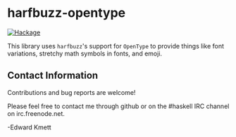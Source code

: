 harfbuzz-opentype
=================

[![Hackage](https://img.shields.io/hackage/v/harfbuzz-opentype.svg)](https://hackage.haskell.org/package/harfbuzz-opentype)

This library uses `harfbuzz`'s support for `OpenType` to provide things like font variations, stretchy math symbols in fonts, and emoji.

Contact Information
-------------------

Contributions and bug reports are welcome!

Please feel free to contact me through github or on the #haskell IRC channel on irc.freenode.net.

-Edward Kmett
